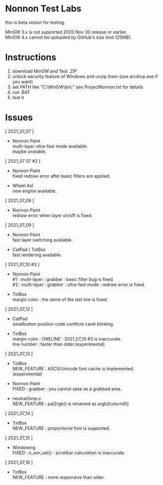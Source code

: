 # Nonnon Test Labs

this is beta vesion for testing.<br>

MinGW 3.x is not supported 2020 Nov 30 release or earlier.<br>
MinGW 4.x cannot be uploaded by GitHub's size limit (25MB).<br>

# Instructions

1. download MinGW and Test .ZIP<br>
2. unlock security feature of Windows and unzip them (use arcdrop.exe if you want)<br>
3. set PATH like "C:\MinGW\bin;" see ProjectNonnon.txt for details<br>
4. run .BAT<br>
5. test it<br>

# Issues

[ 2021_07_07 ]<br>

* Nonnon Paint<br>
multi-layer ultra-fast mode available.<br>
maybe unstable.<br>

[ 2021_07 07 #2 ]

* Nonnon Paint<br>
fixed redraw error after basic filters are applied.<br>

* Wheel Axl<br>
new engine available.<br>

[ 2021_07_08 ]<br>

* Nonnon Paint<br>
redraw error when layer on/off is fixed.

[ 2021_07_09 ]<br>

* Nonnon Paint<br>
fast layer switching available.<br>

* CatPad / TxtBox<br>
fast rendering available.<br>

[ 2021_07_10 #3 ]<br>

* Nonnon Paint<br>
#1 : multi-layer : grabber : basic filter bug is fixed.<br>
#2 : multi-layer : grabber : ultra-fast mode : redraw error is fixed.<br>

* TxtBox<br>
margin color : the same of the last line is fixed.<br>

[ 2021_07_12 ]<br>

* CatPad<br>
smallbutton position code conflicts caret blinking.<br>

* TxtBox<br>
margin color : ONELINE : 2021_07_10 #3 is inaccurate.<br>
line number : faster than older.(experimental)<br>

[ 2021_07_13 ]<br>

* TxtBox<br>
NEW_FEATURE : ASCII/Unicode font cache is implemented.(experimental)<br>

* Nonnon Paint<br>
FIXED : grabber : you cannot save as a grabbed area.<br>

* neutral/bmp.c<br>
NEW_FEATURE : pal2rgb() is renamed as argb2colorref()<br>

[ 2021_07_14 ]<br>

* TxtBox<br>
NEW_FEATURE : proportional font is supported.<br>

[ 2021_07_15 ]<br>

* Windowing<br>
FIXED : n_win_set() : scrollbar calculation is inaccurate.<br>

[ 2021_07_16 ]<br>

* TxtBox<br>
NEW_FEATURE : more responsive than older.<br>
